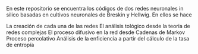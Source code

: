 En este repositorio se encuentra los códigos de dos redes neuronales in silico basadas en cultivos neuronales de Breskin y Hellwig. En ellos se hace

La creación de cada una de las redes
El análisis tológico desde la teoria de redes complejas
El proceso difusivo en la red desde Cadenas de Markov
Proceso percolativo
Análisis de la enficiencia a partir del cálculo de la tasa de entropía
